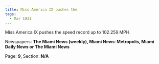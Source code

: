 ```yaml
---  
title: Miss America IX pushes the  
tags:  
  - Mar 1931  
---  
```

  
Miss America IX pushes the speed record up to 102.256 MPH.  
  
Newspapers: **The Miami News (weekly), Miami News-Metropolis, Miami Daily News or The Miami News**  
  
Page: **9**, Section: **N/A** 
